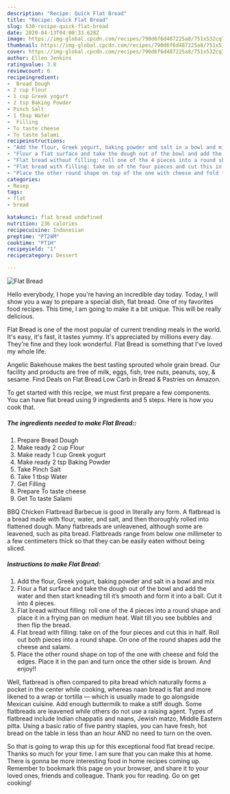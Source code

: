 ```yaml
---
description: "Recipe: Quick Flat Bread"
title: "Recipe: Quick Flat Bread"
slug: 630-recipe-quick-flat-bread
date: 2020-04-13T04:00:33.628Z
image: https://img-global.cpcdn.com/recipes/790d6f6d487225a8/751x532cq70/flat-bread-recipe-main-photo.jpg
thumbnail: https://img-global.cpcdn.com/recipes/790d6f6d487225a8/751x532cq70/flat-bread-recipe-main-photo.jpg
cover: https://img-global.cpcdn.com/recipes/790d6f6d487225a8/751x532cq70/flat-bread-recipe-main-photo.jpg
author: Ellen Jenkins
ratingvalue: 3.8
reviewcount: 6
recipeingredient:
-  Bread Dough
- 2 cup Flour
- 1 cup Greek yogurt
- 2 tsp Baking Powder
- Pinch Salt
- 1 tbsp Water
-  Filling
- To taste cheese
- To taste Salami
recipeinstructions:
- "Add the flour, Greek yogurt, baking powder and salt in a bowl and mix"
- "Flour a flat surface and take the dough out of the bowl and add the water and then start kneading till it’s smooth and form it into a ball. Cut it into 4 pieces."
- "Flat bread without filling: roll one of the 4 pieces into a round shape and place it in a frying pan on medium heat. Wait till you see bubbles and then flip the bread."
- "Flat bread with filling: take on of the four pieces and cut this in half. Roll out both pieces into a round shape. On one of the round shapes add the cheese and salami."
- "Place the other round shape on top of the one with cheese and fold the edges. Place it in the pan and turn once the other side is brown. And enjoy!!"
categories:
- Resep
tags:
- flat
- bread

katakunci: flat bread undefined
nutrition: 236 calories
recipecuisine: Indonesian
preptime: "PT28M"
cooktime: "PT1H"
recipeyield: "1"
recipecategory: Dessert

---
```



![Flat Bread](https://img-global.cpcdn.com/recipes/790d6f6d487225a8/751x532cq70/flat-bread-recipe-main-photo.jpg)

Hello everybody, I hope you're having an incredible day today. Today, I will show you a way to prepare a special dish, flat bread. One of my favorites food recipes. This time, I am going to make it a bit unique. This will be really delicious.

Flat Bread is one of the most popular of current trending meals in the world. It's easy, it's fast, it tastes yummy. It's appreciated by millions every day. They're fine and they look wonderful. Flat Bread is something that I've loved my whole life.

Angelic Bakehouse makes the best tasting sprouted whole grain bread. Our facility and products are free of milk, eggs, fish, tree nuts, peanuts, soy, &amp; sesame. Find Deals on Flat Bread Low Carb in Bread &amp; Pastries on Amazon.


To get started with this recipe, we must first prepare a few components. You can have flat bread using 9 ingredients and 5 steps. Here is how you cook that.

##### The ingredients needed to make Flat Bread::

1. Prepare  Bread Dough
1. Make ready 2 cup Flour
1. Make ready 1 cup Greek yogurt
1. Make ready 2 tsp Baking Powder
1. Take Pinch Salt
1. Take 1 tbsp Water
1. Get  Filling
1. Prepare To taste cheese
1. Get To taste Salami


BBQ Chicken Flatbread Barbecue is good in literally any form. A flatbread is a bread made with flour, water, and salt, and then thoroughly rolled into flattened dough. Many flatbreads are unleavened, although some are leavened, such as pita bread. Flatbreads range from below one millimeter to a few centimeters thick so that they can be easily eaten without being sliced. 

##### Instructions to make Flat Bread:

1. Add the flour, Greek yogurt, baking powder and salt in a bowl and mix
1. Flour a flat surface and take the dough out of the bowl and add the water and then start kneading till it’s smooth and form it into a ball. Cut it into 4 pieces.
1. Flat bread without filling: roll one of the 4 pieces into a round shape and place it in a frying pan on medium heat. Wait till you see bubbles and then flip the bread.
1. Flat bread with filling: take on of the four pieces and cut this in half. Roll out both pieces into a round shape. On one of the round shapes add the cheese and salami.
1. Place the other round shape on top of the one with cheese and fold the edges. Place it in the pan and turn once the other side is brown. And enjoy!!


Well, flatbread is often compared to pita bread which naturally forms a pocket in the center while cooking, whereas naan bread is flat and more likened to a wrap or tortilla — which is usually made to go alongside Mexican cuisine. Add enough buttermilk to make a stiff dough. Some flatbreads are leavened while others do not use a raising agent. Types of flatbread include Indian chappatis and naans, Jewish matzo, Middle Eastern pitta. Using a basic ratio of five pantry staples, you can have fresh, hot bread on the table in less than an hour AND no need to turn on the oven. 

So that is going to wrap this up for this exceptional food flat bread recipe. Thanks so much for your time. I am sure that you can make this at home. There is gonna be more interesting food in home recipes coming up. Remember to bookmark this page on your browser, and share it to your loved ones, friends and colleague. Thank you for reading. Go on get cooking!
